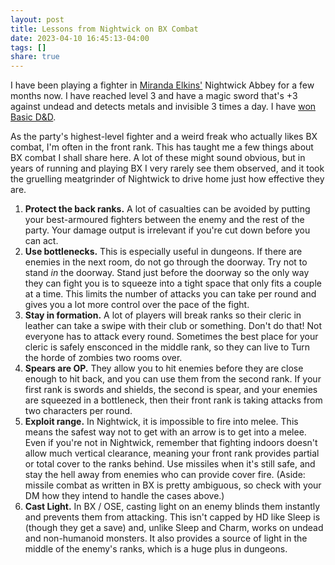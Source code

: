 ```yaml
---
layout: post
title: Lessons from Nightwick on BX Combat
date: 2023-04-10 16:45:13-04:00
tags: []
share: true
---
```

I have been playing a fighter in [Miranda Elkins'](http://inplacesdeep.blogspot.com/) Nightwick Abbey for a few months now. I have reached level 3 and have a magic sword that's +3 against undead and detects metals and invisible 3 times a day. I have [won Basic D&D](https://icastlight.blogspot.com/2022/10/i-beat-moldvey-basic-d-and-leveling-to.html).

As the party's highest-level fighter and a weird freak who actually likes BX combat, I'm often in the front rank. This has taught me a few things about BX combat I shall share here. A lot of these might sound obvious, but in years of running and playing BX I very rarely see them observed, and it took the gruelling meatgrinder of Nightwick to drive home just how effective they are.

1) **Protect the back ranks.** A lot of casualties can be avoided by putting your best-armoured fighters between the enemy and the rest of the party. Your damage output is irrelevant if you're cut down before you can act.
2) **Use bottlenecks.** This is especially useful in dungeons. If there are enemies in the next room, do not go through the doorway. Try not to stand _in_ the doorway. Stand just before the doorway so the only way they can fight you is to squeeze into a tight space that only fits a couple at a time. This limits the number of attacks you can take per round and gives you a lot more control over the pace of the fight.
3) **Stay in formation.** A lot of players will break ranks so their cleric in leather can take a swipe with their club or something. Don't do that! Not everyone has to attack every round. Sometimes the best place for your cleric is safely ensconced in the middle rank, so they can live to Turn the horde of zombies two rooms over.
4) **Spears are OP.** They allow you to hit enemies before they are close enough to hit back, and you can use them from the second rank. If your first rank is swords and shields, the second is spear, and your enemies are squeezed in a bottleneck, then their front rank is taking attacks from two characters per round.
5) **Exploit range.** In Nightwick, it is impossible to fire into melee. This means the safest way not to get with an arrow is to get into a melee. Even if you're not in Nightwick, remember that fighting indoors doesn't allow much vertical clearance, meaning your front rank provides partial or total cover to the ranks behind. Use missiles when it's still safe, and stay the hell away from enemies who can provide cover fire. (Aside: missile combat as written in BX is pretty ambiguous, so check with your DM how they intend to handle the cases above.)
6) **Cast Light.** In BX / OSE, casting light on an enemy blinds them instantly and prevents them from attacking. This isn't capped by HD like Sleep is (though they get a save) and, unlike Sleep and Charm, works on undead and non-humanoid monsters. It also provides a source of light in the middle of the enemy's ranks, which is a huge plus in dungeons.